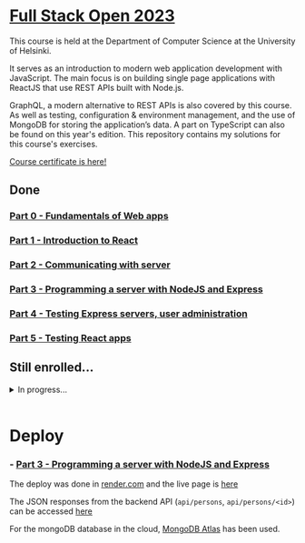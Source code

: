 # [Full Stack Open 2023](https://fullstackopen.com/en/)

This course is held at the Department of Computer Science at the University of Helsinki.

It serves as an introduction to modern web application development with JavaScript. The main focus is on building single page applications with ReactJS that use REST APIs built with Node.js.

GraphQL, a modern alternative to REST APIs is also covered by this course. As well as testing, configuration & environment management, and the use of MongoDB for storing the application’s data. A part on TypeScript can also be found on this year's edition. This repository contains my solutions for this course's exercises.

[Course certificate is here!](https://studies.cs.helsinki.fi/stats/api/certificate/fullstackopen/en/4e09183c51b4e5e8bb791ea903bb68d3)

## Done

### [Part 0 - Fundamentals of Web apps](./part0)

### [Part 1 - Introduction to React](./part1)

### [Part 2 - Communicating with server](./part2)

### [Part 3 - Programming a server with NodeJS and Express](./part3)

### [Part 4 - Testing Express servers, user administration](./part4)

### [Part 5 - Testing React apps](./part5)

## Still enrolled...

<details>

 <summary>In progress...</summary>

    ### [Part 6 - State management with Redux](./part6)

    ### [Part 7 - React router, custom hooks, styling app with CSS and webpack](./part7)

    ### [Part 8 - GraphQL](./part8)

    ### [Part 9 - Typescript](./part9)

    ### [Part 10 - React Native](./part10)

    ### [Part 11 - CI/CD](./part11)

    ### [Part 12 - Containers](./part12)

    ### [Part 13 - Using relational databases](./part13)

</details>

<br>

# Deploy

### - [Part 3 - Programming a server with NodeJS and Express](./part3)

The deploy was done in [render.com](https://render.com) and the live page is [here](https://fullstackopen-part3-ajna.onrender.com/)

The JSON responses from the backend API (`api/persons`, `api/persons/<id>`) can be accessed [here](https://fullstackopen-part3-ajna.onrender.com/api/persons)

For the mongoDB database in the cloud, [MongoDB Atlas](https://www.mongodb.com/cloud/atlas) has been used.
